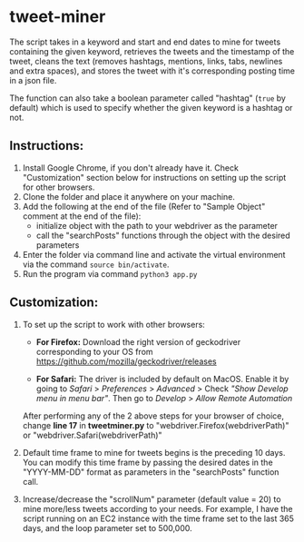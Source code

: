 # tweet-miner

The script takes in a keyword and start and end dates to mine for tweets containing the given keyword, retrieves the tweets and the timestamp of the tweet, cleans the text (removes hashtags, mentions, links, tabs, newlines and extra spaces), and stores the tweet with it's corresponding posting time in a json file.

The function can also take a boolean parameter called "hashtag" (`true` by default) which is used to specify whether the given keyword is a hashtag or not.

## Instructions:

1. Install Google Chrome, if you don't already have it. Check "Customization" section below for instructions on setting up the script for other browsers.
2. Clone the folder and place it anywhere on your machine.
3. Add the following at the end of the file (Refer to "Sample Object" comment at the end of the file):
   - initialize object with the path to your webdriver as the parameter
   - call the "searchPosts" functions through the object with the desired parameters
4. Enter the folder via command line and activate the virtual environment via the command `source bin/activate`.
5. Run the program via command `python3 app.py`

## Customization:

1. To set up the script to work with other browsers:

   - **For Firefox:** Download the right version of geckodriver corresponding to your OS from https://github.com/mozilla/geckodriver/releases

   - **For Safari:** The driver is included by default on MacOS. Enable it by going to _Safari_ > _Preferences_ > _Advanced_ > Check _"Show Develop menu in menu bar"_. Then go to _Develop_ > _Allow Remote Automation_

   After performing any of the 2 above steps for your browser of choice, change **line 17** in **tweetminer.py** to "webdriver.Firefox(webdriverPath)" or "webdriver.Safari(webdriverPath)"

2. Default time frame to mine for tweets begins is the preceding 10 days. You can modify this time frame by passing the desired dates in the "YYYY-MM-DD" format as parameters in the "searchPosts" function call.
3. Increase/decrease the "scrollNum" parameter (default value = 20) to mine more/less tweets according to your needs. For example, I have the script running on an EC2 instance with the time frame set to the last 365 days, and the loop parameter set to 500,000.
